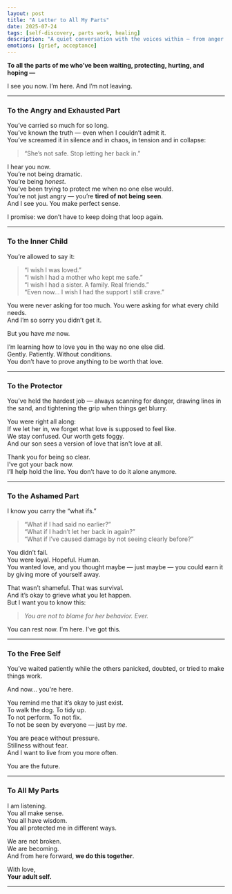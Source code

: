 ```yaml
---
layout: post
title: "A Letter to All My Parts"
date: 2025-07-24
tags: [self-discovery, parts work, healing]
description: "A quiet conversation with the voices within — from anger to shame, protection to peace."
emotions: [grief, acceptance]
---
```


**To all the parts of me who’ve been waiting, protecting, hurting, and hoping —**

I see you now. I’m here. And I’m not leaving.

---

### To the Angry and Exhausted Part

You’ve carried so much for so long.  
You’ve known the truth — even when I couldn’t admit it.  
You’ve screamed it in silence and in chaos, in tension and in collapse:

> “She’s not safe. Stop letting her back in.”

I hear you now.  
You’re not being dramatic.  
You’re being *honest*.  
You’ve been trying to protect me when no one else would.  
You’re not just angry — you’re **tired of not being seen**.  
And I see you. You make perfect sense.

I promise: we don’t have to keep doing that loop again.

---

### To the Inner Child

You’re allowed to say it:

> “I wish I was loved.”  
> “I wish I had a mother who kept me safe.”  
> “I wish I had a sister. A family. Real friends.”  
> “Even now… I wish I had the support I still crave.”

You were never asking for too much. You were asking for what every child needs.  
And I’m so sorry you didn’t get it.

But you have *me* now.

I’m learning how to love you in the way no one else did.  
Gently. Patiently. Without conditions.  
You don’t have to prove anything to be worth that love.

---

### To the Protector

You’ve held the hardest job — always scanning for danger, drawing lines in the sand, and tightening the grip when things get blurry.

You were right all along:  
If we let her in, we forget what love is supposed to feel like.  
We stay confused. Our worth gets foggy.  
And our son sees a version of love that isn't love at all.

Thank you for being so clear.  
I’ve got your back now.  
I’ll help hold the line. You don’t have to do it alone anymore.

---

### To the Ashamed Part

I know you carry the “what ifs.”  
> “What if I had said no earlier?”  
> “What if I hadn’t let her back in again?”  
> “What if I’ve caused damage by not seeing clearly before?”

You didn’t fail.  
You were loyal. Hopeful. Human.  
You wanted love, and you thought maybe — just maybe — you could earn it by giving more of yourself away.

That wasn’t shameful. That was survival.  
And it’s okay to grieve what you let happen.  
But I want you to know this:

> *You are not to blame for her behavior. Ever.*

You can rest now. I’m here. I’ve got this.

---

### To the Free Self

You’ve waited patiently while the others panicked, doubted, or tried to make things work.

And now… you're here.

You remind me that it’s okay to just exist.  
To walk the dog. To tidy up.  
To not perform. To not fix.  
To not be seen by everyone — just by *me*.

You are peace without pressure.  
Stillness without fear.  
And I want to live from you more often.

You are the future.

---

### To All My Parts

I am listening.  
You all make sense.  
You all have wisdom.  
You all protected me in different ways.

We are not broken.  
We are becoming.  
And from here forward, **we do this together**.

With love,  
**Your adult self.**


---
